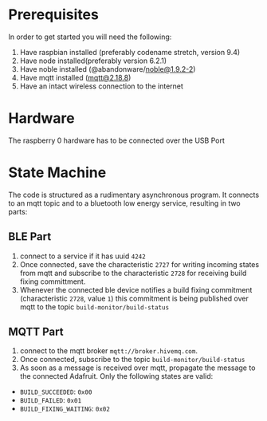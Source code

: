 # Prerequisites
In order to get started you will need the following:
1) Have raspbian installed (preferably codename stretch, version 9.4)
2) Have node installed(preferably version 6.2.1)
3) Have noble installed (@abandonware/noble@1.9.2-2)
4) Have mqtt installed (mqtt@2.18.8)
5) Have an intact wireless connection to the internet

# Hardware
The raspberry 0 hardware has to be connected over the USB Port

# State Machine
The code is structured as a rudimentary asynchronous program. It connects to an mqtt topic and to a bluetooth low energy service, resulting in two parts:

## BLE Part
1) connect to a service if it has uuid `4242`
2) Once connected, save the characteristic `2727` for writing incoming states from mqtt and subscribe to the characteristic `2728` for receiving build fixing committment.
3) Whenever the connected ble device notifies a build fixing commitment (characteristic `2728`, value `1`) this commitment is being published over mqtt to the topic `build-monitor/build-status`

## MQTT Part
1) connect to the mqtt broker `mqtt://broker.hivemq.com`. 
2) Once connected, subscribe to the topic `build-monitor/build-status`
3) As soon as a message is received over mqtt, propagate the message to the connected Adafruit. Only the following states are valid:
 * `BUILD_SUCCEEDED`:  `0x00`
 * `BUILD_FAILED`: `0x01`
 * `BUILD_FIXING_WAITING`: `0x02`
